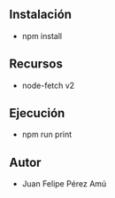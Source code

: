 ## Instalación

- npm install

## Recursos

- node-fetch v2

## Ejecución

- npm run print

## Autor

- Juan Felipe Pérez Amú
